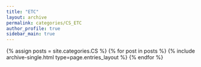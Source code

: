 ```yaml
---
title: "ETC"
layout: archive
permalink: categories/CS_ETC
author_profile: true
sidebar_main: true
---
```



{% assign posts = site.categories.CS %}
{% for post in posts %} {% include archive-single.html type=page.entries_layout %} {% endfor %}